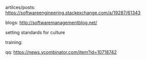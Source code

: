 artilces/posts:
https://softwareengineering.stackexchange.com/a/19287/61343

blogs:
http://softwaremanagementblog.net/


setting standards for culture

training:



qq:
https://news.ycombinator.com/item?id=10718742

